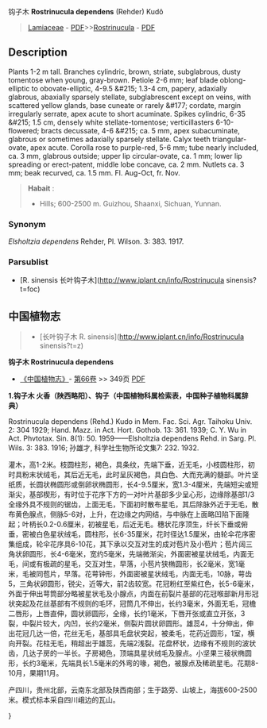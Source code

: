 钩子木 **Rostrinucula dependens** (Rehder) Kudô

> [Lamiaceae](http://www.iplant.cn/info/Lamiaceae?t=foc) - [PDF](http://www.iplant.cn/foc/pdf/Lamiaceae.pdf)>>[Rostrinucula](http://www.iplant.cn/info/Rostrinucula?t=foc) - [PDF](http://www.iplant.cn/foc/pdf/Rostrinucula.pdf)

## Description

Plants 1-2 m tall. Branches cylindric, brown, striate, subglabrous, dusty tomentose when young, gray-brown. Petiole 2-6 mm; leaf blade oblong-elliptic to obovate-elliptic, 4-9.5 &amp;#215; 1.3-4 cm, papery, adaxially glabrous, abaxially sparsely stellate, subglabrescent except on veins, with scattered yellow glands, base cuneate or rarely &amp;#177; cordate, margin irregularly serrate, apex acute to short acuminate. Spikes cylindric, 6-35 &amp;#215; 1.5 cm, densely white stellate-tomentose; verticillasters 6-10-flowered; bracts decussate, 4-6 &amp;#215; ca. 5 mm, apex subacuminate, glabrous or sometimes adaxially sparsely stellate. Calyx teeth triangular-ovate, apex acute. Corolla rose to purple-red, 5-6 mm; tube nearly included, ca. 3 mm, glabrous outside; upper lip circular-ovate, ca. 1 mm; lower lip spreading or erect-patent, middle lobe concave, ca. 2 mm. Nutlets ca. 3 mm; beak recurved, ca. 1.5 mm. Fl. Aug-Oct, fr. Nov.

> **Habait** : 
>* Hills; 600-2500 m. Guizhou, Shaanxi, Sichuan, Yunnan.

### Synonym
*Elsholtzia dependens* Rehder, Pl. Wilson. 3: 383. 1917.

### Parsublist

* [R.  sinensis  长叶钩子木](http://www.iplant.cn/info/Rostrinucula sinensis?t=foc)

## 中国植物志

> * [长叶钩子木  R.  sinensis](http://www.iplant.cn/info/Rostrinucula sinensis?t=z)

**钩子木 Rostrinucula dependens**

* [《中国植物志》](http://www.iplant.cn/frps)- [第66卷](http://www.iplant.cn/frps/vol/66) >> 349页 [PDF](http://www.iplant.cn/frps/pdf/66/349.PDF)

**1.钩子木 火香（陕西略阳）、钩子（中国植物科属检索表，中国种子植物科属辞典）**

Rostrinucula dependens (Rehd.) Kudo in Mem. Fac. Sci. Agr. Taihoku Univ. 2: 304 1929; Hand. Mazz. in Act. Hort. Gothob. 13: 361. 1939; C. Y. Wu in Act. Phvtotax. Sin. 8(1): 50. 1959——Elsholtzia dependens Rehd. in Sarg. Pl. Wils. 3: 383. 1916; 孙雄才, 科学社生物所论文集7: 232. 1932.

灌木，高1-2米。枝圆柱形，褐色，具条纹，先端下垂，近无毛，小枝圆柱形，初时具粉末状绒毛，其后近无毛，此时呈灰褐色，具白色、大而充满的髓部。叶片坚纸质，长圆状椭圆形或倒卵状椭圆形，长4-9.5厘米，宽1.3-4厘米，先端短尖或短渐尖，基部楔形，有时位于花序下方的一对叶片基部多少呈心形，边缘除基部1/3全缘外具不规则的锯齿，上面无毛，下面初时散布星毛，其后除脉外近于无毛，散布黄色腺点，侧脉5-6对，上升，在边缘之内网结，与中脉在上面略凹陷下面隆起；叶柄长0.2-0.6厘米，初被星毛，后近无毛。穗状花序顶生，纤长下垂或俯垂，密被白色星状绒毛，圆柱形，长6-35厘米，花时径达1.5厘米，由轮伞花序密集组成，轮伞花序具6-10花，其下承以交互对生的成对苞片及小苞片；苞片阔三角状卵圆形，长4-6毫米，宽约5毫米，先端微渐尖，外面密被星状绒毛，内面无毛，间或有极疏的星毛，交互对生，早落，小苞片狭椭圆形，长2毫米，宽1毫米，毛被同苞片，早落。花萼钟形，外面密被星状绒毛，内面无毛，10脉，萼齿5，三角状卵圆形，锐尖，近等大，前2齿较宽。花冠粉红至紫红色，长5-6毫米，外面于伸出萼筒部分略被星状毛及小腺点，内面在前裂片基部的花冠喉部新月形冠状突起及花丝基部有不规则的毛环，冠筒几不伸出，长约3毫米，外面无毛，冠檐二唇形，上唇直伸，圆状卵圆形，全缘，长约1毫米，下唇开张或直立开张，3裂，中裂片较大，内凹，长约2毫米，侧裂片圆状卵圆形。雄蕊4，十分伸出，伸出花冠几达一倍，花丝无毛，基部具毛盘状突起，被柔毛，花药近圆形，1室，横向开裂。花柱无毛，稍超出于雄蕊，先端2浅裂。花盘杯状，边缘有不规则的波状齿，几达子房的一半长。子房褐色，顶端具星状绒毛及腺点。小坚果三稜状椭圆形，长约3毫米，先端具长1.5毫米的外弯的喙，褐色，被腺点及稀疏星毛。花期8-10月，果期11月。

产四川，贵州北部，云南东北部及陕西南部；生于路旁、山坡上，海拔600-2500米。模式标本采自四川峨边的瓦山。

}